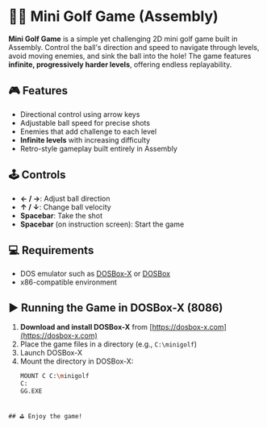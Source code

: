 # 🏌️‍♂️ Mini Golf Game (Assembly)

**Mini Golf Game** is a simple yet challenging 2D mini golf game built in Assembly. Control the ball's direction and speed to navigate through levels, avoid moving enemies, and sink the ball into the hole! The game features **infinite, progressively harder levels**, offering endless replayability.

## 🎮 Features
- Directional control using arrow keys  
- Adjustable ball speed for precise shots  
- Enemies that add challenge to each level  
- **Infinite levels** with increasing difficulty  
- Retro-style gameplay built entirely in Assembly

## 🕹️ Controls
- **← / →**: Adjust ball direction  
- **↑ / ↓**: Change ball velocity  
- **Spacebar**: Take the shot  
- **Spacebar** (on instruction screen): Start the game

## 💻 Requirements
- DOS emulator such as [DOSBox-X](https://dosbox-x.com/) or [DOSBox](https://www.dosbox.com/)
- x86-compatible environment

## ▶️ Running the Game in DOSBox-X (8086)

1. **Download and install DOSBox-X** from [https://dosbox-x.com](https://dosbox-x.com)
2. Place the game files in a directory (e.g., `C:\minigolf`)
3. Launch DOSBox-X
4. Mount the directory in DOSBox-X:
   ```bash
   MOUNT C C:\minigolf
   C:
   GG.EXE
```

## ⛳ Enjoy the game!
